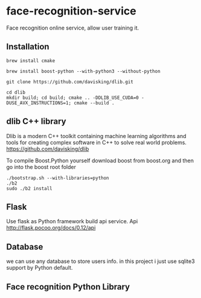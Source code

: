 # face-recognition-service
Face recognition online service, allow user training it.

## Installation 

```
brew install cmake
```
```
brew install boost-python --with-python3 --without-python
```
```
git clone https://github.com/davisking/dlib.git
```
```
cd dlib
mkdir build; cd build; cmake .. -DDLIB_USE_CUDA=0 -DUSE_AVX_INSTRUCTIONS=1; cmake --build .
```

## dlib C++ library 
Dlib is a modern C++ toolkit containing machine learning algorithms and tools for creating complex software in C++ to solve real world problems.
https://github.com/davisking/dlib

To compile Boost.Python yourself download boost from boost.org and then go into the boost root folder

```
./bootstrap.sh --with-libraries=python
./b2
sudo ./b2 install
```

## Flask 

Use flask as Python framework build api service. Api http://flask.pocoo.org/docs/0.12/api

## Database
we can use any database to store users info. in this project i just use sqlite3 support by Python default.
## Face recognition Python Library



